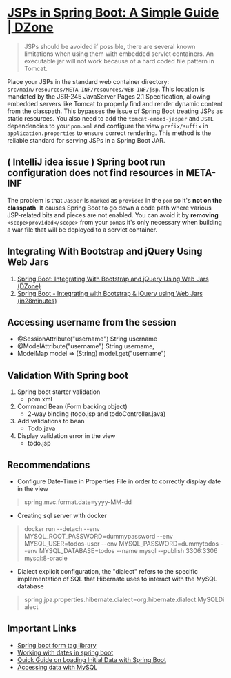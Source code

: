 # [JSPs in Spring Boot: A Simple Guide | DZone](https://dzone.com/articles/spring-boot-with-jsps-in-executable-jars-1)
> JSPs should be avoided if possible, there are several known limitations when using them with embedded servlet containers.
> An executable jar will not work because of a hard coded file pattern in Tomcat.

Place your JSPs in the standard web container directory: `src/main/resources/META-INF/resources/WEB-INF/jsp`. 
This location is mandated by the JSR-245 JavaServer Pages 2.1 Specification, allowing embedded servers like Tomcat to properly find and render dynamic content from the classpath. 
This bypasses the issue of Spring Boot treating JSPs as static resources. You also need to add the `tomcat-embed-jasper` and `JSTL` dependencies to your `pom.xml` and configure the 
view `prefix/suffix` in `application.properties` to ensure correct rendering. This method is the reliable standard for serving JSPs in a Spring Boot JAR.

## **( IntelliJ idea issue )** Spring boot run configuration does not find resources in META-INF 

The problem is that `Jasper` is `marked` as `provided` in the `pom` so it's **not on the classpath**. It causes Spring Boot to go down a code path where various JSP-related bits and pieces are not enabled. You can avoid it by **removing** `<scope>provided</scope>` from your `pom`as it's only necessary when building a war file that will be deployed to a servlet container.

## Integrating With Bootstrap and jQuery Using Web Jars
1. [Spring Boot: Integrating With Bootstrap and jQuery Using Web Jars (DZone)](https://dzone.com/articles/spring-boot-integrating-with-bootstrap-and-jquery)
2.  [Spring Boot - Integrating with Bootstrap & jQuery using Web Jars (in28minutes)](https://www.springboottutorial.com/spring-boot-with-jquery-and-bootstrap-web-jars)

## Accessing username from the session 

* @SessionAttribute("username") String username
* @ModelAttribute("username") String username,
* ModelMap model => (String) model.get("username")

## Validation With Spring boot
1. Spring boot starter validation 
   * pom.xml
2. Command Bean (Form backing object) 
   * 2-way binding (todo.jsp and todoController.java)
3. Add validations to bean
   * Todo.java
4. Display validation error in the view
    * todo.jsp

## Recommendations
* Configure Date-Time in Properties File in order to correctly display date in the view
> spring.mvc.format.date=yyyy-MM-dd
* Creating sql server with docker
> docker run --detach --env MYSQL_ROOT_PASSWORD=dummypassword --env MYSQL_USER=todos-user --env MYSQL_PASSWORD=dummytodos --env MYSQL_DATABASE=todos --name mysql --publish 3306:3306 mysql:8-oracle
* Dialect explicit configuration, the "dialect" refers to the specific implementation of SQL that Hibernate uses to interact with the MySQL database
> spring.jpa.properties.hibernate.dialect=org.hibernate.dialect.MySQLDialect
## Important Links
* [Spring boot form tag library](https://docs.spring.io/spring-framework/docs/3.2.x/spring-framework-reference/html/view.html)
* [Working with dates in spring boot](https://www.baeldung.com/spring-date-parameters)
* [Quick Guide on Loading Initial Data with Spring Boot](https://www.baeldung.com/spring-boot-data-sql-and-schema-sql)
* [Accessing data with MySQL](https://spring.io/guides/gs/accessing-data-mysql)